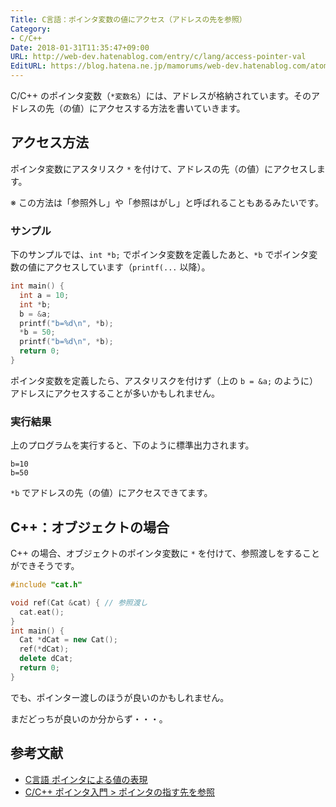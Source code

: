 ```yaml
---
Title: C言語：ポインタ変数の値にアクセス（アドレスの先を参照）
Category:
- C/C++
Date: 2018-01-31T11:35:47+09:00
URL: http://web-dev.hatenablog.com/entry/c/lang/access-pointer-val
EditURL: https://blog.hatena.ne.jp/mamorums/web-dev.hatenablog.com/atom/entry/8599973812342433544
---
```


C/C++ のポインタ変数（`*変数名`）には、アドレスが格納されています。そのアドレスの先（の値）にアクセスする方法を書いていきます。


## アクセス方法
ポインタ変数にアスタリスク `*` を付けて、アドレスの先（の値）にアクセスします。

※ この方法は「参照外し」や「参照はがし」と呼ばれることもあるみたいです。


### サンプル
下のサンプルでは、`int *b;` でポインタ変数を定義したあと、`*b` でポインタ変数の値にアクセスしています（`printf(...` 以降）。

```cpp
int main() {
  int a = 10;
  int *b;
  b = &a;
  printf("b=%d\n", *b);
  *b = 50;
  printf("b=%d\n", *b);
  return 0;
}
```

ポインタ変数を定義したら、アスタリスクを付けず（上の `b = &a;` のように）アドレスにアクセスすることが多いかもしれません。


### 実行結果
上のプログラムを実行すると、下のように標準出力されます。

```
b=10
b=50
```

`*b` でアドレスの先（の値）にアクセスできてます。


## C++：オブジェクトの場合
C++ の場合、オブジェクトのポインタ変数に `*` を付けて、参照渡しをすることができそうです。


```cpp
#include "cat.h"

void ref(Cat &cat) { // 参照渡し
  cat.eat();
}
int main() {
  Cat *dCat = new Cat();
  ref(*dCat);
  delete dCat;
  return 0;
}
```

でも、ポインター渡しのほうが良いのかもしれません。

まだどっちが良いのか分からず・・・。


## 参考文献
- [C言語 ポインタによる値の表現](http://ratan.dyndns.info/MicrosoftVisualC++/adress3.html)
- [C/C++ ポインタ入門 > ポインタの指す先を参照](http://vivi.dyndns.org/tech/cpp/pointerRef.html)
